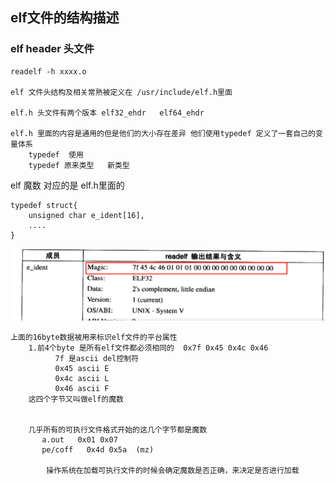 ## elf文件的结构描述

### elf header 头文件
```
readelf -h xxxx.o

elf 文件头结构及相关常熟被定义在 /usr/include/elf.h里面

elf.h 头文件有两个版本 elf32_ehdr   elf64_ehdr

elf.h 里面的内容是通用的但是他们的大小存在差异 他们使用typedef 定义了一套自己的变量体系
    typedef  使用
    typedef 原来类型   新类型

```
elf 魔数
对应的是 elf.h里面的
```
typedef struct{
    unsigned char e_ident[16],
    ....
}
```
![alt MAGIC](./imgs/magic1.png)

```
上面的16byte数据被用来标识elf文件的平台属性
    1.前4个byte 是所有elf文件都必须相同的  0x7f 0x45 0x4c 0x46
          7f 是ascii del控制符
          0x45 ascii E
          0x4c ascii L
          0x46 ascii F
    这四个字节又叫做elf的魔数 


    几乎所有的可执行文件格式开始的这几个字节都是魔数
       a.out   0x01 0x07
       pe/coff   0x4d 0x5a  (mz)
        
        操作系统在加载可执行文件的时候会确定魔数是否正确，来决定是否进行加载
```


